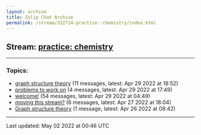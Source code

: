 ```yaml
---
layout: archive
title: Zulip Chat Archive
permalink: /stream/322714-practice:-chemistry/index.html
---
```


## Stream: [practice: chemistry](https://mattecapu.github.io/ct-zulip-archive/stream/322714-practice:-chemistry/index.html)
---

### Topics:

* [graph structure theory](topic/topic_graph.20structure.20theory.html) (11 messages, latest: Apr 29 2022 at 18:52)
* [problems to work on](topic/topic_problems.20to.20work.20on.html) (4 messages, latest: Apr 29 2022 at 17:49)
* [welcome!](topic/topic_welcome!.html) (54 messages, latest: Apr 29 2022 at 04:49)
* [moving this stream?](topic/topic_moving.20this.20stream.3F.html) (6 messages, latest: Apr 27 2022 at 18:04)
* [Graph structure theory](topic/topic_Graph.20structure.20theory.html) (1 message, latest: Apr 26 2022 at 08:42)

<hr><p>Last updated: May 02 2022 at 00:46 UTC</p>